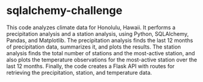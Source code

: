 # sqlalchemy-challenge
 
This code analyzes climate data for Honolulu, Hawaii. It performs a precipitation analysis and a station analysis, using Python, SQLAlchemy, Pandas, and Matplotlib. The precipitation analysis finds the last 12 months of precipitation data, summarizes it, and plots the results. The station analysis finds the total number of stations and the most-active station, and also plots the temperature observations for the most-active station over the last 12 months. Finally, the code creates a Flask API with routes for retrieving the precipitation, station, and temperature data.

